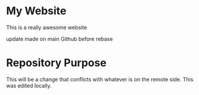 # My Website

This is a really awesome website

update made on main Github before rebase

# Repository Purpose

This will be a change that conflicts with whatever is on the remote side.
This was edited locally. 